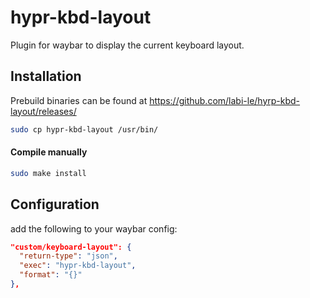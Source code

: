 # hypr-kbd-layout

Plugin for waybar to display the current keyboard layout.

## Installation
Prebuild binaries can be found at https://github.com/labi-le/hyrp-kbd-layout/releases/
```bash
sudo cp hypr-kbd-layout /usr/bin/
```

#### Compile manually

```bash
sudo make install
```

## Configuration

add the following to your waybar config:

```json
"custom/keyboard-layout": {
  "return-type": "json",
  "exec": "hypr-kbd-layout", 
  "format": "{}"
},
```